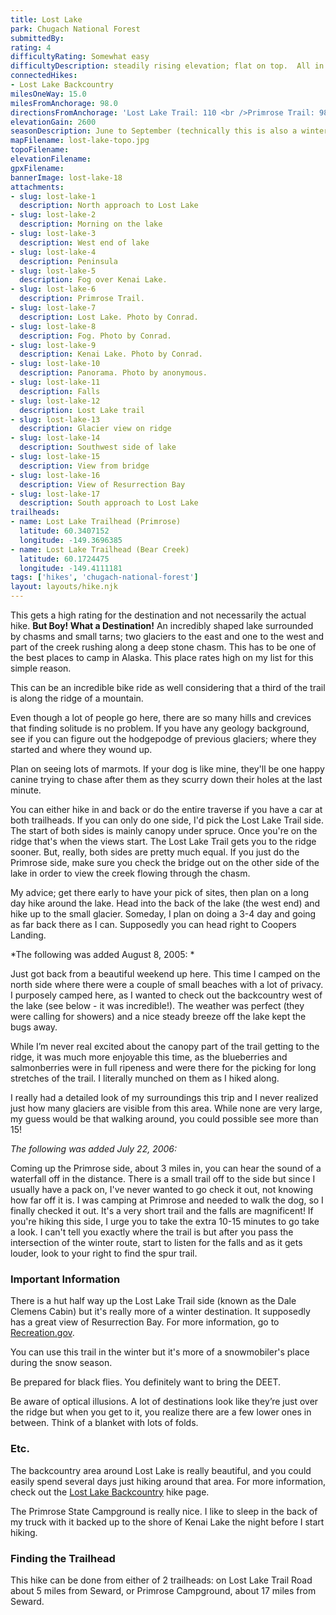 ```yaml
---
title: Lost Lake
park: Chugach National Forest
submittedBy: 
rating: 4
difficultyRating: Somewhat easy
difficultyDescription: steadily rising elevation; flat on top.  All in all, pretty easy.
connectedHikes:
- Lost Lake Backcountry
milesOneWay: 15.0
milesFromAnchorage: 98.0
directionsFromAnchorage: 'Lost Lake Trail: 110 <br />Primrose Trail: 98'
elevationGain: 2600
seasonDescription: June to September (technically this is also a winter trail but the place really belongs to snowmobilers during that season)
mapFilename: lost-lake-topo.jpg
topoFilename: 
elevationFilename: 
gpxFilename: 
bannerImage: lost-lake-18
attachments:
- slug: lost-lake-1
  description: North approach to Lost Lake
- slug: lost-lake-2
  description: Morning on the lake
- slug: lost-lake-3
  description: West end of lake
- slug: lost-lake-4
  description: Peninsula
- slug: lost-lake-5
  description: Fog over Kenai Lake.
- slug: lost-lake-6
  description: Primrose Trail.
- slug: lost-lake-7
  description: Lost Lake. Photo by Conrad.
- slug: lost-lake-8
  description: Fog. Photo by Conrad.
- slug: lost-lake-9
  description: Kenai Lake. Photo by Conrad.
- slug: lost-lake-10
  description: Panorama. Photo by anonymous.
- slug: lost-lake-11
  description: Falls
- slug: lost-lake-12
  description: Lost Lake trail
- slug: lost-lake-13
  description: Glacier view on ridge
- slug: lost-lake-14
  description: Southwest side of lake
- slug: lost-lake-15
  description: View from bridge
- slug: lost-lake-16
  description: View of Resurrection Bay
- slug: lost-lake-17
  description: South approach to Lost Lake
trailheads:
- name: Lost Lake Trailhead (Primrose)
  latitude: 60.3407152
  longitude: -149.3696385
- name: Lost Lake Trailhead (Bear Creek)
  latitude: 60.1724475
  longitude: -149.4111181
tags: ['hikes', 'chugach-national-forest']
layout: layouts/hike.njk
---
```

This gets a high rating for the destination and not necessarily the actual hike. **But Boy! What a Destination!** An incredibly shaped lake surrounded by chasms and small tarns; two glaciers to the east and one to the west and part of the creek rushing along a deep stone chasm. This has to be one of the best places to camp in Alaska. This place rates high on my list for this simple reason.

This can be an incredible bike ride as well considering that a third of the trail is along the ridge of a mountain.

Even though a lot of people go here, there are so many hills and crevices that finding solitude is no problem. If you have any geology background, see if you can figure out the hodgepodge of previous glaciers; where they started and where they wound up.

Plan on seeing lots of marmots. If your dog is like mine, they'll be one happy canine trying to chase after them as they scurry down their holes at the last minute.

You can either hike in and back or do the entire traverse if you have a car at both trailheads. If you can only do one side, I'd pick the Lost Lake Trail side. The start of both sides is mainly canopy under spruce. Once you're on the ridge that's when the views start. The Lost Lake Trail gets you to the ridge sooner. But, really, both sides are pretty much equal. If you just do the Primrose side, make sure you check the bridge out on the other side of the lake in order to view the creek flowing through the chasm.

My advice; get there early to have your pick of sites, then plan on a long day hike around the lake. Head into the back of the lake (the west end) and hike up to the small glacier. Someday, I plan on doing a 3-4 day and going as far back there as I can. Supposedly you can head right to Coopers Landing.

*The following was added August 8, 2005: *

Just got back from a beautiful weekend up here. This time I camped on the north side where there were a couple of small beaches with a lot of privacy. I purposely camped here, as I wanted to check out the backcountry west of the lake (see below - it was incredible!). The weather was perfect (they were calling for showers) and a nice steady breeze off the lake kept the bugs away.

While I’m never real excited about the canopy part of the trail getting to the ridge, it was much more enjoyable this time, as the blueberries and salmonberries were in full ripeness and were there for the picking for long stretches of the trail. I literally munched on them as I hiked along.

I really had a detailed look of my surroundings this trip and I never realized just how many glaciers are visible from this area. While none are very large, my guess would be that walking around, you could possible see more than 15!

*The following was added July 22, 2006:*

Coming up the Primrose side, about 3 miles in, you can hear the sound of a waterfall off in the distance. There is a small trail off to the side but since I usually have a pack on, I've never wanted to go check it out, not knowing how far off it is. I was camping at Primrose and needed to walk the dog, so I finally checked it out. It's a very short trail and the falls are magnificent! If you're hiking this side, I urge you to take the extra 10-15 minutes to go take a look. I can't tell you exactly where the trail is but after you pass the intersection of the winter route, start to listen for the falls and as it gets louder, look to your right to find the spur trail.

### Important Information

There is a hut half way up the Lost Lake Trail side (known as the Dale Clemens Cabin) but it's really more of a winter destination. It supposedly has a great view of Resurrection Bay. For more information, go to [Recreation.gov](http://www.recreation.gov/).

You can use this trail in the winter but it's more of a snowmobiler's place during the snow season.

Be prepared for black flies. You definitely want to bring the DEET.

Be aware of optical illusions. A lot of destinations look like they’re just over the ridge but when you get to it, you realize there are a few lower ones in between. Think of a blanket with lots of folds.

### Etc.

The backcountry area around Lost Lake is really beautiful, and you could easily spend several days just hiking around that area. For more information, check out the [Lost Lake Backcountry](/hikes/lost-lake-backcountry/ "Lost Lake Backcountry") hike page.

The Primrose State Campground is really nice. I like to sleep in the back of my truck with it backed up to the shore of Kenai Lake the night before I start hiking.

### Finding the Trailhead

This hike can be done from either of 2 trailheads: on Lost Lake Trail Road about 5 miles from Seward, or Primrose Campground, about 17 miles from Seward.